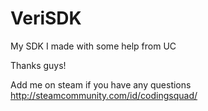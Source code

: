 # VeriSDK

My SDK I made with some help from UC

Thanks guys!

Add me on steam if you have any questions
http://steamcommunity.com/id/codingsquad/
